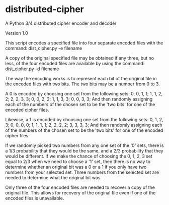 # distributed-cipher
A Python 3/4 distributed cipher encoder and decoder

Version 1.0

This script encodes a specified file into four separate encoded files with the command: dist_cipher.py -e filename
  
A copy of the original specified file may be obtained if any three, but no less, of the four encoded files are available by using
the command: dist_cipher.py -d filename
  
The way the encoding works is to represent each bit of the original file in the encoded files with two bits. The two bits
may be a number from 0 to 3.

A 0 is encoded by choosing one set from the following sets:
0, 0, 1, 1;
1, 1, 2, 2;
2, 2, 3, 3;
0, 0, 2, 2;
1, 1, 3, 3;
0, 0, 3, 3;
And then randomly assigning each of the numbers of the chosen set to be the 'two bits' for one of the encoded cipher files.

Likewise, a 1 is encoded by choosing one set from the following sets:
0, 1, 2, 3;
0, 0, 0, 0;
1, 1, 1, 1;
2, 2, 2, 2;
3, 3, 3, 3;
And then randomly assigning each of the numbers of the chosen set to be the 'two bits' for one of the encoded cipher files.

If we randomly picked two numbers from any one set of the '0' sets, there is a 1/3 probability that they would be the same,
and a 2/3 probability that they would be different. If we make the chance of choosing the 0, 1, 2, 3 set equal to 2/3 when
we need to choose a '1' set, then there is no way to determine whether an original bit was a 0 or a 1 if you only have two
numbers from your selected set. Three numbers from the selected set are needed to determine what the original bit was.

Only three of the four encoded files are needed to recover a copy of the original file. This allows for recovery of the original
file even if one of the encoded files is unavailable.
